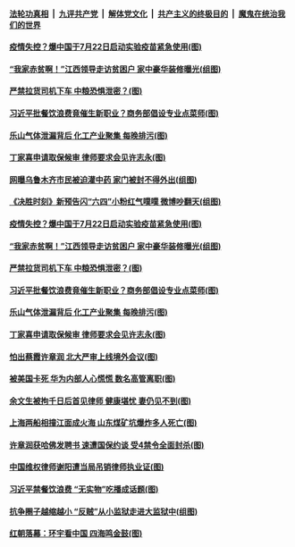 

####  [法轮功真相](../../../../basic/blob/master/README.md?t=08232003) &nbsp;|&nbsp; [九评共产党](../../../../9ping.md/blob/master/README.md?t=08232003) &nbsp;|&nbsp; [解体党文化](../../../../jtdwh.md/blob/master/README.md?t=08232003)  &nbsp;|&nbsp; [共产主义的终极目的](../../../../gczydzjmd.md/blob/master/README.md?t=08232003) &nbsp;|&nbsp; [魔鬼在统治我们的世界](../../../../mgztzwmdsj.md/blob/master/README.md?t=08232003) 

#### [疫情失控？爆中国于7月22日启动实验疫苗紧急使用(图)](../pages/p1/943865.md?t=08232003) 

#### [“我家赤贫啊！”江西领导走访贫困户 家中豪华装修曝光(组图)](../pages/p1/943876.md?t=08232003) 

#### [严禁拉货司机下车 中粮恐惧泄密？(图)](../pages/p1/943878.md?t=08232003) 

#### [习近平批餐饮浪费竟催生新职业？商务部倡设专业点菜师(图)](../pages/p1/943799.md?t=08232003) 

#### [乐山气体泄漏背后 化工产业聚集 每晚排污(图)](../pages/p1/943812.md?t=08232003) 

#### [丁家喜申请取保候审 律师要求会见许志永(图)](../pages/p1/943787.md?t=08232003) 

#### [网曝乌鲁木齐市民被迫灌中药 家门被封不得外出(组图)](../pages/p1/943914.md?t=08232003) 

#### [《决胜时刻》新预告闪“六四”小粉红气噗噗 微博吵翻天(组图)](../pages/p1/943862.md?t=08232003) 

#### [疫情失控？爆中国于7月22日启动实验疫苗紧急使用(图)](../pages/p1/943865.md?t=08232003) 

#### [“我家赤贫啊！”江西领导走访贫困户 家中豪华装修曝光(组图)](../pages/p1/943876.md?t=08232003) 

#### [严禁拉货司机下车 中粮恐惧泄密？(图)](../pages/p1/943878.md?t=08232003) 

#### [习近平批餐饮浪费竟催生新职业？商务部倡设专业点菜师(图)](../pages/p1/943799.md?t=08232003) 

#### [乐山气体泄漏背后 化工产业聚集 每晚排污(图)](../pages/p1/943812.md?t=08232003) 

#### [丁家喜申请取保候审 律师要求会见许志永(图)](../pages/p1/943787.md?t=08232003) 


#### [怕出蔡霞许章润 北大严审上线境外会议(图)](../pages/p1/943779.md?t=08232003) 

#### [被美国卡死 华为内部人心慌慌 数名高管离职(图)](../pages/p1/943772.md?t=08232003) 

#### [余文生被拘千日后首见律师 健康堪忧 妻仍见不到(图)](../pages/p1/943741.md?t=08232003) 

#### [上海两船相撞江面成火海 山东煤矿坑爆炸多人死亡(图)](../pages/p1/943707.md?t=08232003) 

#### [许章润获哈佛发聘书 速遭国保约谈 受4禁令全面封杀(图)](../pages/p1/943716.md?t=08232003) 

#### [中国维权律师谢阳遭当局吊销律师执业证(图)](../pages/p1/943713.md?t=08232003) 

#### [习近平禁餐饮浪费 “无实物”吃播成话题(图)](../pages/p1/943708.md?t=08232003) 



#### [抗争圈子越缩越小 “反贼”从小监狱走进大监狱中(组图)](../pages/p1/943691.md?t=08232003) 

#### [红朝落幕：环宇看中国 四海鸣金鼓(图)](../pages/p1/942119.md?t=08232003) 

